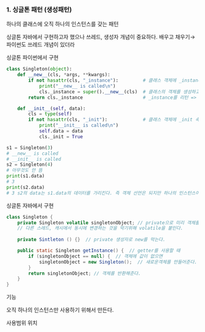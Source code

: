 ### 1. 싱글톤 패턴 (생성패턴)

하나의 클래스에 오직 하나의 인스턴스를 갖는 패턴

싱글톤 자바에서 구현하고자 했으나 쓰레드, 생성자 개념이 중요하다. 배우고 채우기→ 파이썬도 쓰레드 개념이 있더라

싱글톤 파이썬에서 구현

```python
class Singleton(object):
    def __new__(cls, *args, **kwargs):
        if not hasattr(cls, "_instance"):         # 클래스 객체에 _instance 속성이 없다면
            print("__new__ is called\n")
            cls._instance = super().__new__(cls)  # 클래스의 객체를 생성하고 _instance로 바인딩
        return cls._instance                      # _instance를 리턴 => 이게 뭐시여

    def __init__(self, data):
        cls = type(self)
        if not hasattr(cls, "_init"):             # 클래스 객체에 _init 속성이 없다면
            print("__init__ is called\n")
            self.data = data
            cls._init = True

s1 = Singleton(3)
# __new__ is called
# __init__ is called
s2 = Singleton(4)
# 아무것도 안 뜸
print(s1.data)
# 3
print(s2.data)
# 3 s2의 data는 s1.data의 데이터를 가리킨다. 즉 객체 선언은 되지만 하나의 인스턴스이다. 하나의 메모리를 가리킨다.
```

싱글톤 자바에서 구현

```java
class Singleton {
	private Singleton volatile singletonObject; // private으로 미리 객체를 선언한다.
	// 다른 스레드, 캐시에서 동시에 변경하는 것을 막기위해 volatile을 붙인다.
	
	private Sintleton () {}  // private 생성자로 new를 막는다.

	public static Singleton getInstance() {  // getter를 사용할 때
		if (singletonObject == null) {  // 객체에 값이 없으면
			singletonObject = new Singleton();  // 새로운객체를 만들어준다.
		} 
		return singletonObject; // 객체를 반환해준다.
	}
}
```

기능

오직 하나의 인스턴스만 사용하기 위해서 만든다. 

사용범위 위치

